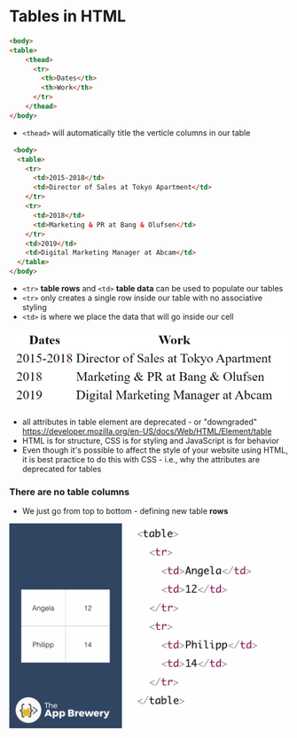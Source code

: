 # Tables in HTML
```HTML
<body>
<table>
    <thead>
      <tr>
        <th>Dates</th>
        <th>Work</th>
      </tr>
    </thead>
</body>    
```
- ```<thead>``` will automatically title the verticle columns in our table

```HTML
 <body> 
  <table>
    <tr>
      <td>2015-2018</td>
      <td>Director of Sales at Tokyo Apartment</td>
    </tr>
    <tr>
      <td>2018</td>
      <td>Marketing & PR at Bang & Olufsen</td>
    </tr>
    <td>2019</td>
    <td>Digital Marketing Manager at Abcam</td>
  </table>
</body>
```
- ```<tr>``` **table rows** and ```<td>``` **table data** can be used to populate our tables
- ```<tr>``` only creates a single row inside our table with no associative styling
- ```<td>``` is where we place the data that will go inside our cell


![ScreenShot](tables.png)

- all attributes in table element are deprecated - or "downgraded" https://developer.mozilla.org/en-US/docs/Web/HTML/Element/table
- HTML is for structure, CSS is for styling and JavaScript is for behavior
- Even though it's possible to affect the style of your website using HTML, it is best practice to do this with CSS - i.e., why the attributes are deprecated for tables

### There are no table columns
- We just go from top to bottom - defining new table **rows**

![ScreenShot](tables2.png)

